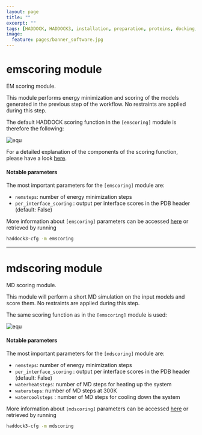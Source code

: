 ```yaml
---
layout: page
title: ""
excerpt: ""
tags: [HADDOCK, HADDOCK3, installation, preparation, proteins, docking, analysis, workflows, manual, usage]
image:
  feature: pages/banner_software.jpg
---
```


# emscoring module

EM scoring module.

This module performs energy minimization and scoring of the models generated in
the previous step of the workflow. No restraints are applied during this step.

The default HADDOCK scoring function in the ``[emscoring]`` module is therefore the following:

![equ](https://latex.codecogs.com/gif.latex?HS=1.0E_{vdw}&plus;0.2E_{elec}&plus;0.0E_{air}&plus;1.0E_{desolv})

For a detailed explanation of the components of the scoring function, please have a look [here](../haddocking.md#haddock-scoring-function).

#### Notable parameters

The most important parameters for the ``[emscoring]`` module are:

- `nemsteps`: number of energy minimization steps
- `per_interface_scoring` : output per interface scores in the PDB header (default: False)


More information about ``[emscoring]`` parameters can be accessed [here](https://bonvinlab.org/haddock3/modules/scoring/haddock.modules.scoring.emscoring.html#default-parameters) or retrieved by running
```bash
haddock3-cfg -m emscoring
```
<hr>

# mdscoring module

MD scoring module.

This module will perform a short MD simulation on the input models and
score them. No restraints are applied during this step.

The same scoring function as in the ``[emscoring]`` module is used:

![equ](https://latex.codecogs.com/gif.latex?HS=1.0E_{vdw}&plus;0.2E_{elec}&plus;0.0E_{air}&plus;1.0E_{desolv})

#### Notable parameters

The most important parameters for the ``[mdscoring]`` module are:

- `nemsteps`: number of energy minimization steps
- `per_interface_scoring` : output per interface scores in the PDB header (default: False)
- `waterheatsteps`: number of MD steps for heating up the system
- `watersteps`: number of MD steps at 300K
- `watercoolsteps` : number of MD steps for cooling down the system

More information about ``[mdscoring]`` parameters can be accessed [here](https://bonvinlab.org/haddock3/modules/scoring/haddock.modules.scoring.mdscoring.html#default-parameters) or retrieved by running
```bash
haddock3-cfg -m mdscoring
```


